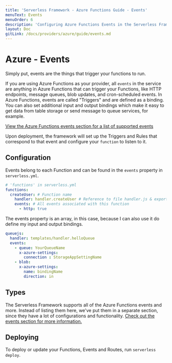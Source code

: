 ```yaml
---
title: 'Serverless Framework - Azure Functions Guide - Events'
menuText: Events
menuOrder: 6
description: 'Configuring Azure Functions Events in the Serverless Framework'
layout: Doc
gitLink: /docs/providers/azure/guide/events.md
---
```


# Azure - Events

Simply put, events are the things that trigger your functions to run.

If you are using Azure Functions as your provider, all `events` in the service
are anything in Azure Functions that can trigger your Functions, like HTTP
endpoints, message queues, blob updates, and cron-scheduled events. In Azure
Functions, events are called "Triggers" and are defined as a binding. You can
also set additional input and output bindings which make it easy to get data from
table storage or send message to queue services, for example.

[View the Azure Functions events section for a list of supported events](../../events)

Upon deployment, the framework will set up the Triggers and Rules that correspond
to that event and configure your `function` to listen to it.

## Configuration

Events belong to each Function and can be found in the `events` property in `serverless.yml`.

```yml
# 'functions' in serverless.yml
functions:
  createUser: # Function name
    handler: handler.createUser # Reference to file handler.js & exported function 'createUser'
    events: # All events associated with this function
      - http: true
```

The events property is an array, in this case, because I can also use it do
define my input and output bindings.

```yml
queuejs:
  handler: templates/handler.helloQueue
  events:
    - queue: YourQueueName
      x-azure-settings:
        connection : StorageAppSettingName
    - blob:
      x-azure-settings:
        name: bindingName
        direction: in
```

## Types

The Serverless Framework supports all of the Azure Functions events and more.
Instead of listing them here, we've put them in a separate section, since they
have a lot of configurations and functionality. [Check out the events section for more information.](../../events)

## Deploying

To deploy or update your Functions, Events and Routes, run `serverless deploy`.
